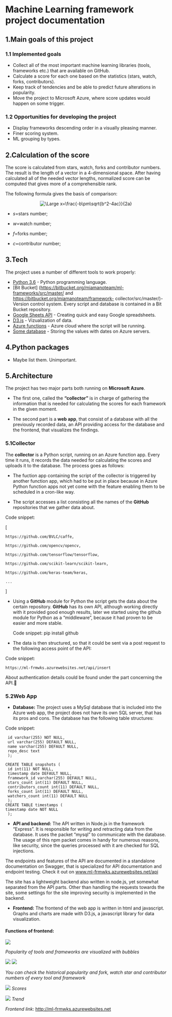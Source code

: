 # Machine Learning framework project documentation


## 1.Main goals of this project
### 1.1 Implemented goals

  - Collect all of the most important machine learning libraries (tools, frameworks etc.) that are available on GitHub.
  - Calculate a score for each one based on the statistics (stars, watch, forks, contributors).
  - Keep track of tendencies and be able to predict future alterations in popularity.
  - Move the project to Microsoft Azure, where score updates would happen on some trigger.
  
### 1.2 Opportunities for developing the project
  
  - Display frameworks descending order in a visually pleasing manner.
  - Finer scoring system. 
  - ML grouping by types.
  
  
  


## 2.Calculation of the score



The score is calculated from stars, watch, forks and contributor numbers. The result is the length of a vector in a 4-dimensional space. After having calculated all of the needed vector lengths, normalized score can be computed that gives more of a comprehensible rank. 


The following formula gives the basis of comparison:
<p align="center">

<img src="https://latex.codecogs.com/svg.latex?\Large&space;score=\sqrt{s^2+w^2+f^2+c^2}}" title="\Large x=\frac{-b\pm\sqrt{b^2-4ac}}{2a}" />

- _s_=stars number;

- _w_=watch number;

- _f_=forks number;

- _c_=contributor number;





</p>



## 3.Tech

The project uses a number of different tools to work properly:

  - [Python 3.6](https://www.python.org/) - Python programming language.
  - [Bit Bucket] (https://bitbucket.org/miamanoteam/ml-frameworks/src/master/ and https://bitbucket.org/miamanoteam/framework-       collector/src/master/)-Version control system.  Every script and database is contained in a Bit Bucket repository. 
  - [Google Sheets API](https://developers.google.com/sheets/api/v3/) - Creating quick and easy Google spreadsheets. 
  - [D3.js](https://d3js.org/) - Vizualization of data.  
  - [Azure functions](https://azure.microsoft.com/en-in/overview/serverless-computing/) - Azure cloud where the script will be running.
  - [Some database](#) - Storing the values with dates on Azure servers. 

## 4.Python packages
  - Maybe list them. Unimportant.
  
## 5.Architecture

The project has two major parts both running on **Microsoft Azure**.

- The first one, called the **“collector”** is in charge of gathering the information that is needed for calculating the scores for each framework in the given moment. 

- The second part is a **web app**, that consist of a database with all the previously recorded data, an API providing access for the database and the frontend, that visualizes the findings.

### 5.1Collector

The **collector** is a Python script, running on an Azure function app. Every time it runs, it records the data needed for calculating the scores and uploads it to the database. The process goes as follows:

- The fuction app containing the script of the collector is triggered by another function app, which had to be put in place because in Azure Python function apps not yet come with the feature enabling them to be scheduled in a cron-like way.

- The script accesses a list consisting all the names of the **GitHub** repositories that we gather data about.

Code snippet:

[
```
https://github.com/BVLC/caffe,

https://github.com/opencv/opencv,

https://github.com/tensorflow/tensorflow,

https://github.com/scikit-learn/scikit-learn,

https://github.com/keras-team/keras,

...
```
]

- Using a **GitHub** module for Python the script gets the data about the certain repository. **GitHub** has its own API, although working directly with it provided good enough results, later we started using the github module for Python as a “middleware”, because it had proven to be easier and more stable.

	Code snippet:
	pip install github
	
- The data is then structured, so that it could be sent via a post request to the following access point of the API: 

Code snippet:

```https://ml-frmwks.azurewebsites.net/api/insert```

About authentication details could be found under the part concerning the API.	

### 5.2Web App

- **Database:** The project uses a MySql database that is included into the Azure web app, the project does not have its own SQL server, that has its pros and cons. The database has the following table structures:

Code snippet:

```CREATE TABLE frameworks (
 id varchar(255) NOT NULL,
 url varchar(255) DEFAULT NULL,
 name varchar(255) DEFAULT NULL,
 repo_desc text
 );

CREATE TABLE snapshots (
 id int(11) NOT NULL,
 timestamp date DEFAULT NULL,
 framework_id varchar(255) DEFAULT NULL,
 stars_count int(11) DEFAULT NULL,
 contributors_count int(11) DEFAULT NULL,
 forks_count int(11) DEFAULT NULL,
 watchers_count int(11) DEFAULT NULL
 );
CREATE TABLE timestamps (
timestamp date NOT NULL
 );
```


- **API and backend:** The API written in Node.js in the framework “Express”. It is responsible for writing and retracting data from the database.  It uses the packet “mysql” to communicate with the database. The usage of this npm packet comes in handy for numerous reasons, like security, since the queries processed with it are checked for SQL injections.

The endpoints and features of the API are documented in a standalone documentation on Swagger, that is specialized for API documentation and endpoint testing. Check it out on www.ml-frmwks.azurewebsites.net/api

The site has a lightweight backend also written in node.js, yet somewhat separated from the API parts. Other than handling the requests towards the site, some settings for the site improving security is implemented in the backend.

- **Frontend:** The frontend of the web app is written in html and javascript. Graphs and charts are made with D3.js, a javascript library for data visualization.

#### Functions of **frontend**:



![](https://ml-frmwks.azurewebsites.net/doc_pics/Picture_frontend_1.png)

_Popularity of tools and frameworks are visualized with bubbles_

<p align="center">

![](https://ml-frmwks.azurewebsites.net/doc_pics/Picture_frontend_2.png) ![](https://ml-frmwks.azurewebsites.net/doc_pics/Picture_frontend_3.png)

_You can check the historical popularity and fork, watch star and contributor numbers of every tool and framework_




 ![](https://ml-frmwks.azurewebsites.net/doc_pics/Picture_frontend_4.png)
 _Scores_




![](https://ml-frmwks.azurewebsites.net/doc_pics/Picture_frontend_5.png)
_Trend_



_Frontend link_: http://ml-frmwks.azurewebsites.net


